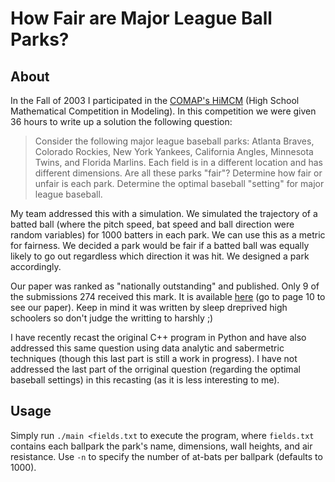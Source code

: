 # How Fair are Major League Ball Parks?

## About

In the Fall of 2003 I participated in the [COMAP's HiMCM][0] (High School Mathematical Competition in Modeling).  In this competition we were given 36 hours to write up a solution the following question:

> Consider the following major league baseball parks: Atlanta Braves, Colorado Rockies, New York Yankees, California Angles, Minnesota Twins, and Florida Marlins.  Each field is in a different location and has different dimensions. Are all these parks "fair"? Determine how fair or unfair is each park. Determine the optimal baseball "setting" for major league baseball.

My team addressed this with a simulation.  We simulated the trajectory of a batted ball (where the pitch speed, bat speed and ball direction were random variables) for 1000 batters in each park.  We can use this as a metric for fairness.  We decided a park would be fair if a batted ball was equally likely to go out regardless which direction it was hit.  We designed a park accordingly.

Our paper was ranked as "nationally outstanding" and published.  Only 9 of the submissions 274 received this mark.  It is available [here][1] (go to page 10 to see our paper). Keep in mind it was written by sleep dreprived high schoolers so don't judge the writting to harshly ;)

I have recently recast the original C++ program in Python and have also addressed this same question using data analytic and sabermetric techniques (though this last part is still a work in progress).  I have not addressed the last part of the orriginal question (regarding the optimal baseball settings) in this recasting (as it is less interesting to me).

## Usage

Simply run `./main <fields.txt` to execute the program, where `fields.txt` contains each ballpark the park's name, dimensions, wall heights, and
air resistance. Use `-n` to specify the number of at-bats per ballpark (defaults to 1000).

[0]: http://www.comap.com/highschool/contests/himcm/
[1]: HiMCM.pdf